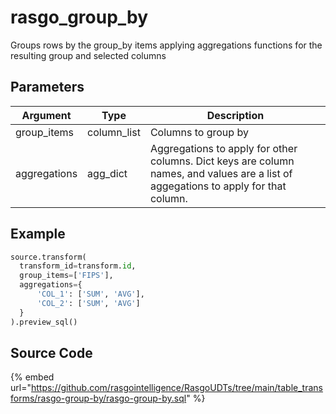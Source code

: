 

# rasgo_group_by

Groups rows by the group_by items applying aggregations functions for the resulting group and selected columns

## Parameters

|   Argument   |    Type     |                                                             Description                                                             |
| ------------ | ----------- | ----------------------------------------------------------------------------------------------------------------------------------- |
| group_items  | column_list | Columns to group by                                                                                                                 |
| aggregations | agg_dict    | Aggregations to apply for other columns. Dict keys are column names, and values are a list of aggegations to apply for that column. |


## Example

```py
source.transform(
  transform_id=transform.id,
  group_items=['FIPS'],
  aggregations={
      'COL_1': ['SUM', 'AVG'],
      'COL_2': ['SUM', 'AVG']
  }
).preview_sql()
```

## Source Code

{% embed url="https://github.com/rasgointelligence/RasgoUDTs/tree/main/table_transforms/rasgo-group-by/rasgo-group-by.sql" %}

